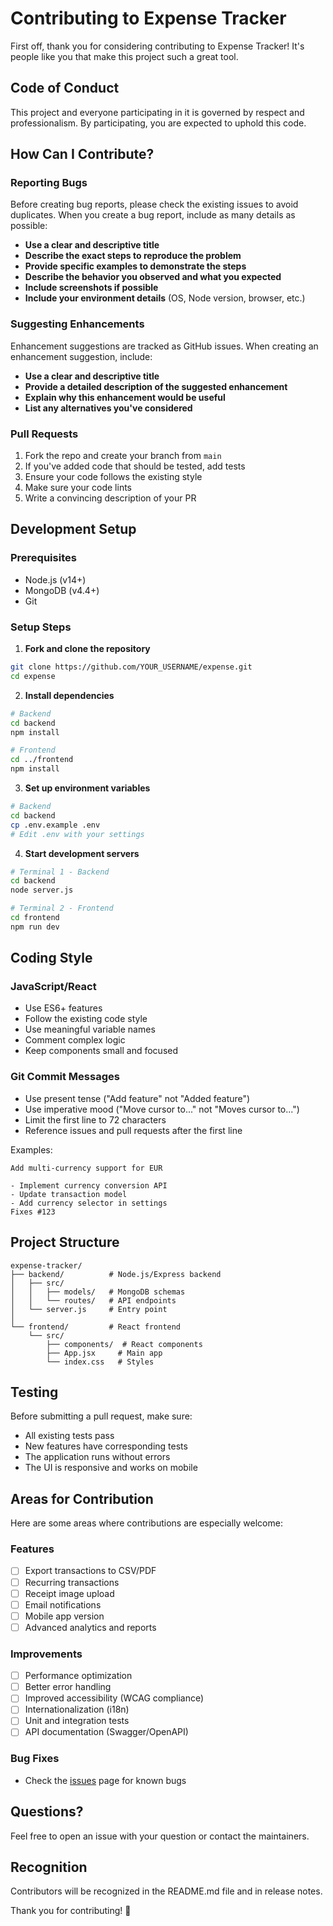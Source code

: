 # Contributing to Expense Tracker

First off, thank you for considering contributing to Expense Tracker! It's people like you that make this project such a great tool.

## Code of Conduct

This project and everyone participating in it is governed by respect and professionalism. By participating, you are expected to uphold this code.

## How Can I Contribute?

### Reporting Bugs

Before creating bug reports, please check the existing issues to avoid duplicates. When you create a bug report, include as many details as possible:

- **Use a clear and descriptive title**
- **Describe the exact steps to reproduce the problem**
- **Provide specific examples to demonstrate the steps**
- **Describe the behavior you observed and what you expected**
- **Include screenshots if possible**
- **Include your environment details** (OS, Node version, browser, etc.)

### Suggesting Enhancements

Enhancement suggestions are tracked as GitHub issues. When creating an enhancement suggestion, include:

- **Use a clear and descriptive title**
- **Provide a detailed description of the suggested enhancement**
- **Explain why this enhancement would be useful**
- **List any alternatives you've considered**

### Pull Requests

1. Fork the repo and create your branch from `main`
2. If you've added code that should be tested, add tests
3. Ensure your code follows the existing style
4. Make sure your code lints
5. Write a convincing description of your PR

## Development Setup

### Prerequisites
- Node.js (v14+)
- MongoDB (v4.4+)
- Git

### Setup Steps

1. **Fork and clone the repository**
```bash
git clone https://github.com/YOUR_USERNAME/expense.git
cd expense
```

2. **Install dependencies**
```bash
# Backend
cd backend
npm install

# Frontend
cd ../frontend
npm install
```

3. **Set up environment variables**
```bash
# Backend
cd backend
cp .env.example .env
# Edit .env with your settings
```

4. **Start development servers**
```bash
# Terminal 1 - Backend
cd backend
node server.js

# Terminal 2 - Frontend
cd frontend
npm run dev
```

## Coding Style

### JavaScript/React
- Use ES6+ features
- Follow the existing code style
- Use meaningful variable names
- Comment complex logic
- Keep components small and focused

### Git Commit Messages
- Use present tense ("Add feature" not "Added feature")
- Use imperative mood ("Move cursor to..." not "Moves cursor to...")
- Limit the first line to 72 characters
- Reference issues and pull requests after the first line

Examples:
```
Add multi-currency support for EUR

- Implement currency conversion API
- Update transaction model
- Add currency selector in settings
Fixes #123
```

## Project Structure

```
expense-tracker/
├── backend/          # Node.js/Express backend
│   ├── src/
│   │   ├── models/   # MongoDB schemas
│   │   └── routes/   # API endpoints
│   └── server.js     # Entry point
│
└── frontend/         # React frontend
    └── src/
        ├── components/  # React components
        ├── App.jsx     # Main app
        └── index.css   # Styles
```

## Testing

Before submitting a pull request, make sure:
- All existing tests pass
- New features have corresponding tests
- The application runs without errors
- The UI is responsive and works on mobile

## Areas for Contribution

Here are some areas where contributions are especially welcome:

### Features
- [ ] Export transactions to CSV/PDF
- [ ] Recurring transactions
- [ ] Receipt image upload
- [ ] Email notifications
- [ ] Mobile app version
- [ ] Advanced analytics and reports

### Improvements
- [ ] Performance optimization
- [ ] Better error handling
- [ ] Improved accessibility (WCAG compliance)
- [ ] Internationalization (i18n)
- [ ] Unit and integration tests
- [ ] API documentation (Swagger/OpenAPI)

### Bug Fixes
- Check the [issues](https://github.com/imranpreet/expense/issues) page for known bugs

## Questions?

Feel free to open an issue with your question or contact the maintainers.

## Recognition

Contributors will be recognized in the README.md file and in release notes.

Thank you for contributing! 🎉
